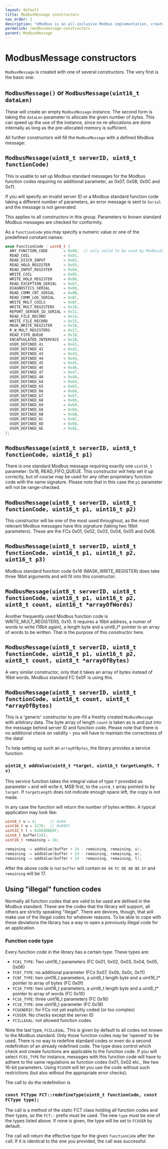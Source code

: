 ```yaml
---
layout: default
title: ModbusMessage constructors
nav_order: 1
description: "eModbus is an all-inclusive Modbus implementation, created for ESP32 and Arduino"
permalink: /modbusmessage-constructors
parent: ModbusMessage
---
```


# ModbusMessage constructors

`ModbusMessage` is created with one of several constructors. 
The very first is the basic one:

## `ModbusMessage()` or `ModbusMessage(uint16_t dataLen)`
These will create an empty `ModbusMessage` instance. 
The second form is taking the `dataLen` parameter to allocate the given number of bytes.
This can speed up the use of the instance, since no re-allocations are done internally as long as the pre-allocated memory is sufficient.

All further constructors will fill the `ModbusMessage` with a defined Modbus message:

## `ModbusMessage(uint8_t serverID, uint8_t functionCode)`
This is usable to set up Modbus standard messages for the Modbus function codes requiring no additional parameter, as 0x07, 0x0B, 0x0C and 0x11.

If you will specify an invalid server ID or a Modbus standard function code taking a different number of parameters, an error message is sent to `Serial` and the message is not generated.

This applies to all constructors in this group.
Parameters to known standard Modbus messages are checked for conformity.

<a name="functioncodes">As</a> a `functionCode` you may specify a numeric value or one of the predefined constant names:

```cpp
enum FunctionCode : uint8_t {
  ANY_FUNCTION_CODE       = 0x00,  // only valid to be used by ModbusServer/ModbusBridge!
  READ_COIL               = 0x01,
  READ_DISCR_INPUT        = 0x02,
  READ_HOLD_REGISTER      = 0x03,
  READ_INPUT_REGISTER     = 0x04,
  WRITE_COIL              = 0x05,
  WRITE_HOLD_REGISTER     = 0x06,
  READ_EXCEPTION_SERIAL   = 0x07,
  DIAGNOSTICS_SERIAL      = 0x08,
  READ_COMM_CNT_SERIAL    = 0x0B,
  READ_COMM_LOG_SERIAL    = 0x0C,
  WRITE_MULT_COILS        = 0x0F,
  WRITE_MULT_REGISTERS    = 0x10,
  REPORT_SERVER_ID_SERIAL = 0x11,
  READ_FILE_RECORD        = 0x14,
  WRITE_FILE_RECORD       = 0x15,
  MASK_WRITE_REGISTER     = 0x16,
  R_W_MULT_REGISTERS      = 0x17,
  READ_FIFO_QUEUE         = 0x18,
  ENCAPSULATED_INTERFACE  = 0x2B,
  USER_DEFINED_41         = 0x41,
  USER_DEFINED_42         = 0x42,
  USER_DEFINED_43         = 0x43,
  USER_DEFINED_44         = 0x44,
  USER_DEFINED_45         = 0x45,
  USER_DEFINED_46         = 0x46,
  USER_DEFINED_47         = 0x47,
  USER_DEFINED_48         = 0x48,
  USER_DEFINED_64         = 0x64,
  USER_DEFINED_65         = 0x65,
  USER_DEFINED_66         = 0x66,
  USER_DEFINED_67         = 0x67,
  USER_DEFINED_68         = 0x68,
  USER_DEFINED_69         = 0x69,
  USER_DEFINED_6A         = 0x6A,
  USER_DEFINED_6B         = 0x6B,
  USER_DEFINED_6C         = 0x6C,
  USER_DEFINED_6D         = 0x6D,
  USER_DEFINED_6E         = 0x6E,
};
```

## `ModbusMessage(uint8_t serverID, uint8_t functionCode, uint16_t p1)`
There is one standard Modbus message requiring exactly one `uint16_t` parameter: 0x18, READ_FIFO_QUEUE.
This constructor will help set it up correctly, but of course may be used for any other proprietary function code with the same signature.
Please note that in this case the `p1` parameter will not be range-checked.

## `ModbusMessage(uint8_t serverID, uint8_t functionCode, uint16_t p1, uint16_t p2)`
This constructor will be one of the most used throughout, as the most relevant Modbus messages have this signature (taking two 16bit parameters).
These are the FCs 0x01, 0x02, 0x03, 0x04, 0x05 and 0x06.
  
## `ModbusMessage(uint8_t serverID, uint8_t functionCode, uint16_t p1, uint16_t p2, uint16_t p3)`
Modbus standard function code 0x16 (MASK_WRITE_REGISTER) does take three 16bit arguments and will fit into this constructor.
  
## `ModbusMessage(uint8_t serverID, uint8_t functionCode, uint16_t p1, uint16_t p2, uint8_t count, uint16_t *arrayOfWords)`
Another frequently used Modbus function code is WRITE_MULT_REGISTERS, 0x10. 
It requires a 16bit address, a numer of words to write (16bit again), a length byte and a uint8_t* pointer to an array of words to be written.
That is the purpose of this constructor here.
  
## `ModbusMessage(uint8_t serverID, uint8_t functionCode, uint16_t p1, uint16_t p2, uint8_t count, uint8_t *arrayOfBytes)`
A very similar constructor, only that it takes an array of bytes instead of 16bit words. Modbus standard FC 0x0F is using this.

## `ModbusMessage(uint8_t serverID, uint8_t functionCode, uint16_t count, uint8_t *arrayOfBytes)`
This is a 'generic' constructor to pre-fill a freshly created `ModbusMessage` with arbitrary data.
The byte array of length `count` is taken as is and put into the message behind server ID and function code. 
Please note that there is no additional check on validity - you will have to maintain the correctness of the data!

To help setting up such an `arrayOfBytes`, the library provides a service function:

### `uint16_t addValue(uint8_t *target, uint16_t targetLength, T v)`
This service function takes the integral value of type `T` provided as parameter `v` and will write it, MSB first, to the `uint8_t` array pointed to by `target`. If `targetLength` does not indicate enough space left, the copy is not made.

In any case the function will return the number of bytes written. A typical application may look like:

```cpp
uint8_t u = 4;      // 0x04
uint16_t w = 1276;  // 0x04FC 
uint32_t l = 0xDEADBEEF;
uint8_t buffer[24];
uint16_t remaining = 24;

remaining -= addValue(buffer + 24 - remaining, remaining, u);
remaining -= addValue(buffer + 24 - remaining, remaining, w);
remaining -= addValue(buffer + 24 - remaining, remaining, l);
```

After the above code is run `buffer` will contain `04 04 FC DE AD BE EF` and `remaining` will be 17.

## Using "illegal" function codes

Normally all function codes that are valid to be used are defined in the Modbus standard.
These are the codes that the library will support, all others are strictly speaking "illegal".
There are devices, though, that will make use of the illegal codes for whatever reasons.
To be able to cope with these deviations the library has a way to open a previously illegal code for an application.

### Function code type

Every function code in the library has a certain type. These types are:
- ``FC01_TYPE``: Two uint16_t parameters (FC 0x01, 0x02, 0x03, 0x04, 0x05, 0x06)
- ``FC07_TYPE``: no additional parameter (FCs 0x07, 0x0b, 0x0c, 0x11)
- ``FC0F_TYPE``: two uint16_t parameters, a uint8_t length byte and a uint16_t* pointer to array of bytes (FC 0x0f)
- ``FC10_TYPE``: two uint16_t parameters, a uint8_t length byte and a uint8_t* pointer to array of words (FC 0x10)
- ``FC16_TYPE``: three uint16_t parameters (FC 0x16)
- ``FC18_TYPE``: one uint16_t parameter (FC 0x18)
- ``FCGENERIC``: for FCs not yet explicitly coded (or too complex)
- ``FCUSER``: No checks except the server ID
- ``FCILLEGAL``: not allowed function codes

Note the last type, ``FCILLEGAL``. This is given by default to all codes not known to the Modbus standard.
Only those function codes may be 'opened' to be used.
There is no way to redefine standard codes or even do a second redefinition of an already redefined code.
The type does control which check and create functions are applicable to the function code.
If you will select ``FC01_TYPE`` for instance, messages with this function code will have to adhere to the same regulations as function codes 0x01, 0x02 etc., like two 16-bit parameters.
Using ``FCUSER`` will let you use the code without such restrictions (but also without the appropriate error checks).

The call to do the redefinition is

### ``const FCType FCT::redefineType(uint8_t functionCode, const FCType type);``

The call is a method of the static FCT class holding all function codes and their types, so the ``FCT::`` prefix _must_ be used.
The new ``type`` must be one of the types listed above. If none is given, the type will be set to ``FCUSER`` by default.

The call will return the effective type for the given ``functionCode`` after the call. If it is identical to the one you provided, the call was successful.

